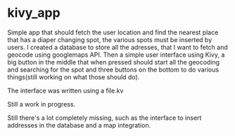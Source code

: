 # kivy_app
Simple app that should fetch the user location and find the nearest place that has a diaper changing spot, the various spots must be inserted by users.
I created a database to store all the adresses, that I want to fetch and geocode using googlemaps API.
Then a simple user interface using Kivy, a big button in the middle that when pressed should start all the geocoding and searching for the spot and three buttons on the bottom to do various things(still working on what those should do).

The interface was written using a file.kv

Still a work in progress.

Still there's a lot completely missing, such as the interface to insert addresses in the database and a map integration.
